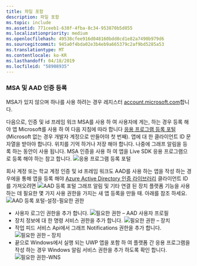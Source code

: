 ```yaml
---
title: 파일 포함
description: 파일 포함
ms.topic: include
ms.assetid: 771ceeb1-638f-4fba-8c34-953870b5d855
ms.localizationpriority: medium
ms.openlocfilehash: 49538cfee916d048160bdd8cd1e82a7490b979d6
ms.sourcegitcommit: 945a0f4bda02e3b4eb9a665379c2af9bd5285a53
ms.translationtype: MT
ms.contentlocale: ko-KR
ms.lasthandoff: 04/18/2019
ms.locfileid: "58908935"
---
```

### <a name="msa-and-aad-authentication-registration"></a>MSA 및 AAD 인증 등록

MSA가 있지 않으며 하나를 사용 하려는 경우 레지스터 [account.microsoft.com](https://account.microsoft.com/account)합니다.

다음으로, 인증 및 id 프레임 워크 MSA를 사용 하 여 사용자에 게는, 하는 경우 등록 해야 앱 Microsoft를 사용 하 여 다음 지침에 따라 합니다 [응용 프로그램 등록 포털](https://apps.dev.microsoft.com/) (Microsoft 없는 경우 개발자 계정으로 만들어야 첫 번째). 앱에 대 한 클라이언트 ID 문자열을 받아야 합니다. 위치를 기억 하거나 저장 해야 합니다. 나중에 그래프 알림을 등록 하는 동안이 사용 됩니다. MSA 인증을 사용 하 여 앱을 Live SDK 응용 프로그램으로 등록 해야 하는 참고 합니다.
![응용 프로그램 등록 포털](../../notifications/media/msa_app_registration/app_registration_portal.png)

회사 계정 또는 학교 계정 인증 및 id 프레임 워크도 AAD를 사용 하는 앱을 작성 하는 경우에을 통해 앱을 등록 해야 [Azure Active Directory 인증 라이브러리](https://docs.microsoft.com/azure/active-directory/develop/active-directory-authentication-libraries) 클라이언트 ID를 가져오려면 
 ![AAD 등록 포털](../../notifications/media/aad_registration_portal/aad_registration_portal.png) 그래프 알림 및 기타 연결 된 장치 플랫폼 기능을 사용 하는 데 필요한 몇 가지 사용 권한을 가지는 새 앱 등록을 만들 때. 아래를 참조 하세요. 
![AAD 등록 포털-설정-필요한 권한](../../notifications/media/aad_registration_portal/aad_registration_portal_permissions.png)
* 사용자 로그인 권한을 추가 합니다.
![필요한 권한 – AAD 사용자 프로필](../../notifications/media/aad_registration_portal/permissions_1_user.png)
* 장치 정보에 대 한 명령 서비스 권한을 추가 합니다.
![필요한 권한 – 장치](../../notifications/media/aad_registration_portal/permissions_2_devices.png)
* 작업 피드 서비스 Api에서 그래프 Notifications 권한을 추가 합니다.
![필요한 권한 – 장치](../../notifications/media/aad_registration_portal/permissions_3_graph_notifications.png)
* 끝으로 Windows에서 실행 되는 UWP 앱을 포함 하 여 플랫폼 간 응용 프로그램을 작성 하는 경우 Windows 알림 서비스 권한을 추가 하도록 확인 합니다.
![필요한 권한-WNS](../../notifications/media/aad_registration_portal/permissions_4_wns_push.png)
